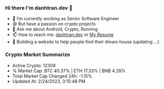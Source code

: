 ### Hi there I'm danhtran.dev 👋

- 🔭 I’m currently working as Senior Software Engineer
- 😄 But have a passion on crypto projects
- 💬 Ask me about Android, Crypto, Running 
- 📫 How to reach me: <a href="https://danhtran.dev" target="_blank">danhtran.dev</a> or <a href="Dan-Resume.pdf" target="_blank">My Resume</a>
- 🌱 Building a website to help people find their dream house (updating ...)

### Crypto Market Summarize
- Active Crypto: 12309
- % Market Cap: BTC 40.37% | ETH 17.33% | BNB 4.28%
- Total Market Cap Changed 24h: -1.15%
- Updated At: 2/24/2023, 3:15:48 PM
